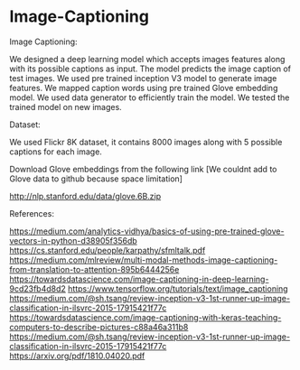 # Image-Captioning

Image Captioning:

We designed a deep learning model which accepts images features along with its possible captions as input.
The model predicts the image caption of test images.
We used pre trained inception V3 model to generate image features.
We mapped caption words using pre trained Glove embedding model.
We used data generator to efficiently train the model.
We tested the trained model on new images.

Dataset:

We used Flickr 8K dataset, it contains 8000 images along with 5 possible captions for each image.

Download Glove embeddings from the following link [We couldnt add to Glove data to github because space limitation]

http://nlp.stanford.edu/data/glove.6B.zip

References:

https://medium.com/analytics-vidhya/basics-of-using-pre-trained-glove-vectors-in-python-d38905f356db
https://cs.stanford.edu/people/karpathy/sfmltalk.pdf
https://medium.com/mlreview/multi-modal-methods-image-captioning-from-translation-to-attention-895b6444256e
https://towardsdatascience.com/image-captioning-in-deep-learning-9cd23fb4d8d2
https://www.tensorflow.org/tutorials/text/image_captioning
https://medium.com/@sh.tsang/review-inception-v3-1st-runner-up-image-classification-in-ilsvrc-2015-17915421f77c
https://towardsdatascience.com/image-captioning-with-keras-teaching-computers-to-describe-pictures-c88a46a311b8
https://medium.com/@sh.tsang/review-inception-v3-1st-runner-up-image-classification-in-ilsvrc-2015-17915421f77c
https://arxiv.org/pdf/1810.04020.pdf
